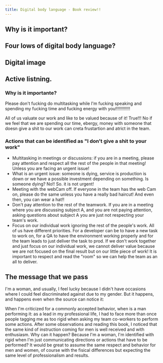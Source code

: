 ```yaml
---
title: Digital body language - Book review!!
---
```


## Why is it important?

## Four lows of digital body language?

## Digital image 

## Active listning.

### Why is it importante?

Please don't fucking do multitasking while I'm fucking speaking and spending my fucking time and fucking energy with you!!!!!!!!!!!!

All of us valuate our work and like to be valued because of it! True!!! No if we feel that we are spending our time, ebergy, money with someone that doesn give a shit to our work can creta frustartion and atrict in the team. 

### Actions that can be identified as "I don't give a shit to your work"
- Multitasking in meetings or discussions: if you are in a meeting, please pay attention and respect all the rest of the people in that meeting! Unless you are facing an urgent issue!
 - What is an urgent issue: someone is dying, service is production is down or we have a possible investment depending on something. Is someone dying? No!! So. it is not urgent!
 - Meeting with the webCam off. If everyone in the team has the web Cam on, please do the same unless you have a really bad haircut! And even then, you can wear a hat!!
 - Don't pay attention to the rest of the teamwork. If you are in a meeting where you are discussing subject A, and you are not paying attention, asking questions about subject A you are just not respecting your team's work. 
 - Focus on our individual work ignoring the rest of the people's work. All of us have different priorities. For a developer can be to have a new task to work on, for a QA to have the environment working properly and for the team leads to just deliver the task to prod. If we don't work together and just focus on our individual work, we cannot deliver value because we are not focused on the final result but on our little piece of work! It is important to respect and read the "room" so we can help the team as an all to deliver. 


## The message that we pass

I'm a woman, and usually, I feel lucky because I didn't have occasions where I could feel discriminated against due to my gender. But it happens, and happens even when the source can notice it: 

When I'm criticized for a commonly accepted behavior, when is a man performing it: as a lead in my professional life, I had to face more than once people tagging me as too rigid when asking my team co-workers to perform some actions. After some observations and reading this book, I noticed that the same kind of instruction coming for men is well received and with enthusiasm. Why can it happen? Because I'm a woman, I'm identified with rigid when I'm just communicating directions or actions that have to be performed? It would be great to assume the same respect and behavior for men and women, of course with the fisical differences but expecting the same level of professionalism and results. 

